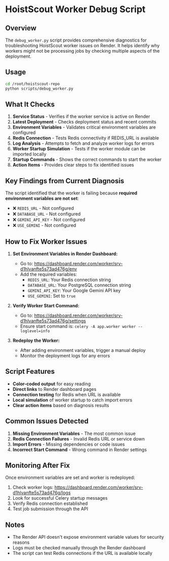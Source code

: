 # HoistScout Worker Debug Script

## Overview

The `debug_worker.py` script provides comprehensive diagnostics for troubleshooting HoistScout worker issues on Render. It helps identify why workers might not be processing jobs by checking multiple aspects of the deployment.

## Usage

```bash
cd /root/hoistscout-repo
python scripts/debug_worker.py
```

## What It Checks

1. **Service Status** - Verifies if the worker service is active on Render
2. **Latest Deployment** - Checks deployment status and recent commits
3. **Environment Variables** - Validates critical environment variables are configured
4. **Redis Connection** - Tests Redis connectivity if REDIS_URL is available
5. **Log Analysis** - Attempts to fetch and analyze worker logs for errors
6. **Worker Startup Simulation** - Tests if the worker module can be imported locally
7. **Startup Commands** - Shows the correct commands to start the worker
8. **Action Items** - Provides clear steps to fix identified issues

## Key Findings from Current Diagnosis

The script identified that the worker is failing because **required environment variables are not set**:

- ❌ `REDIS_URL` - Not configured
- ❌ `DATABASE_URL` - Not configured  
- ❌ `GEMINI_API_KEY` - Not configured
- ❌ `USE_GEMINI` - Not configured

## How to Fix Worker Issues

1. **Set Environment Variables in Render Dashboard:**
   - Go to: https://dashboard.render.com/worker/srv-d1hlvanfte5s73ad476g/env
   - Add the required variables:
     - `REDIS_URL`: Your Redis connection string
     - `DATABASE_URL`: Your PostgreSQL connection string
     - `GEMINI_API_KEY`: Your Google Gemini API key
     - `USE_GEMINI`: Set to `true`

2. **Verify Worker Start Command:**
   - Go to: https://dashboard.render.com/worker/srv-d1hlvanfte5s73ad476g/settings
   - Ensure start command is: `celery -A app.worker worker --loglevel=info`

3. **Redeploy the Worker:**
   - After adding environment variables, trigger a manual deploy
   - Monitor the deployment logs for any errors

## Script Features

- **Color-coded output** for easy reading
- **Direct links** to Render dashboard pages
- **Connection testing** for Redis when URL is available
- **Local simulation** of worker startup to catch import errors
- **Clear action items** based on diagnosis results

## Common Issues Detected

1. **Missing Environment Variables** - The most common issue
2. **Redis Connection Failures** - Invalid Redis URL or service down
3. **Import Errors** - Missing dependencies or code issues
4. **Incorrect Start Command** - Wrong command in Render settings

## Monitoring After Fix

Once environment variables are set and worker is redeployed:

1. Check worker logs: https://dashboard.render.com/worker/srv-d1hlvanfte5s73ad476g/logs
2. Look for successful Celery startup messages
3. Verify Redis connection established
4. Test job submission through the API

## Notes

- The Render API doesn't expose environment variable values for security reasons
- Logs must be checked manually through the Render dashboard
- The script can test Redis connections if the URL is available locally